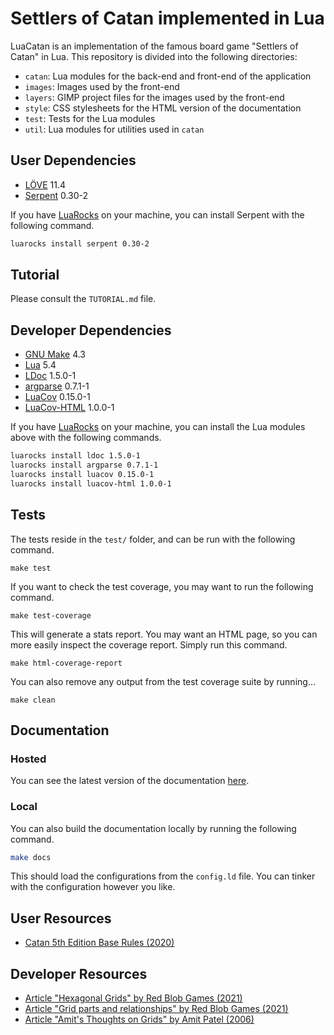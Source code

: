 # Settlers of Catan implemented in Lua

LuaCatan is an implementation of the famous board game "Settlers of Catan" in Lua.
This repository is divided into the following directories:

* `catan`: Lua modules for the back-end and front-end of the application
* `images`: Images used by the front-end
* `layers`: GIMP project files for the images used by the front-end
* `style`: CSS stylesheets for the HTML version of the documentation
* `test`: Tests for the Lua modules
* `util`: Lua modules for utilities used in `catan`

## User Dependencies

* [LÖVE](https://love2d.org/) 11.4
* [Serpent](https://luarocks.org/modules/paulclinger/serpent) 0.30-2

If you have [LuaRocks](https://luarocks.org/) on your machine, you can install Serpent with the following command.

```sh
luarocks install serpent 0.30-2
```

## Tutorial

Please consult the `TUTORIAL.md` file.

## Developer Dependencies

* [GNU Make](https://www.gnu.org/software/make/) 4.3
* [Lua](https://www.lua.org/) 5.4
* [LDoc](https://luarocks.org/modules/lunarmodules/ldoc) 1.5.0-1
* [argparse](https://luarocks.org/modules/argparse/argparse) 0.7.1-1
* [LuaCov](https://luarocks.org/modules/hisham/luacov) 0.15.0-1
* [LuaCov-HTML](https://luarocks.org/modules/wesen1/luacov-html) 1.0.0-1

If you have [LuaRocks](https://luarocks.org/) on your machine, you can install the Lua modules above with the following commands.

```sh
luarocks install ldoc 1.5.0-1
luarocks install argparse 0.7.1-1
luarocks install luacov 0.15.0-1
luarocks install luacov-html 1.0.0-1
```

## Tests

The tests reside in the `test/` folder, and can be run with the following command.

```
make test
```

If you want to check the test coverage, you may want to run the following command.

```
make test-coverage
```

This will generate a stats report. You may want an HTML page, so you can more easily inspect the coverage report. Simply run this command.

```
make html-coverage-report
```

You can also remove any output from the test coverage suite by running...

```
make clean
```

## Documentation

### Hosted

You can see the latest version of the documentation [here](https://guidanoli.github.io/catan-lua/).

### Local

You can also build the documentation locally by running the following command.

```sh
make docs
```

This should load the configurations from the `config.ld` file. You can tinker with the configuration however you like.

## User Resources

* [Catan 5th Edition Base Rules (2020)](https://www.catan.com/sites/default/files/2021-06/catan_base_rules_2020_200707.pdf)

## Developer Resources

* [Article "Hexagonal Grids" by Red Blob Games (2021)](https://www.redblobgames.com/grids/hexagons)
* [Article "Grid parts and relationships" by Red Blob Games (2021)](https://www.redblobgames.com/grids/parts/)
* [Article "Amit's Thoughts on Grids" by Amit Patel (2006)](http://www-cs-students.stanford.edu/~amitp/game-programming/grids/)
